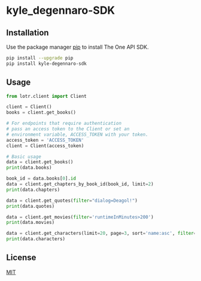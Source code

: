 # kyle_degennaro-SDK

## Installation

Use the package manager [pip](https://pip.pypa.io/en/stable/) to install The One API SDK.

```bash
pip install --upgrade pip
pip install kyle-degennaro-sdk
```

## Usage

```python
from lotr.client import Client

client = Client()
books = client.get_books()

# For endpoints that require authentication
# pass an access token to the Client or set an
# environment variable, ACCESS_TOKEN with your token.
access_token = 'ACCESS_TOKEN'
client = Client(access_token)

# Basic usage
data = client.get_books()
print(data.books)

book_id = data.books[0].id
data = client.get_chapters_by_book_id(book_id, limit=2)
print(data.chapters)

data = client.get_quotes(filter="dialog=Deagol!")
print(data.quotes)

data = client.get_movies(filter='runtimeInMinutes>200')
print(data.movies)

data = client.get_characters(limit=20, page=3, sort='name:asc', filter='race=Human')
print(data.characters)
```

## License

[MIT](https://choosealicense.com/licenses/mit/)